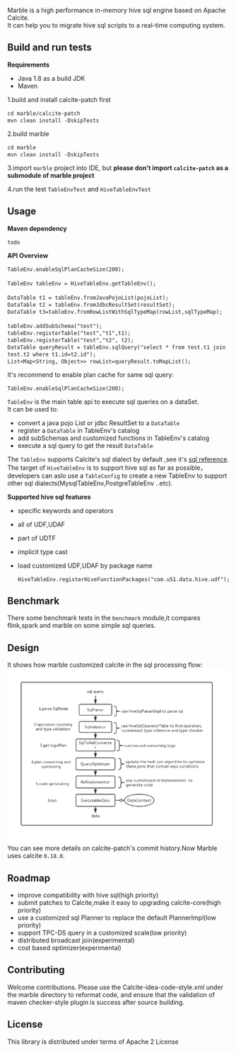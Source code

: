 Marble is a high performance in-memory hive sql engine based on Apache Calcite.  
It can help you to migrate hive sql scripts to a real-time computing system.

## Build and run tests
**Requirements**

* Java 1.8 as a build JDK
* Maven

1.build and install calcite-patch first
```$xslt
cd marble/calcite-patch
mvn clean install -DskipTests
```

2.build marble
```$xslt
cd marble
mvn clean install -DskipTests
```

3.import `marble` project into IDE, but **please don't import `calcite-patch` as a submodule of marble project**

4.run the test `TableEnvTest` and `HiveTableEnvTest`

## Usage
**Maven dependency**
```$xslt
todo
```
**API Overview**

```$xslt
TableEnv.enableSqlPlanCacheSize(200);

TableEnv tableEnv = HiveTableEnv.getTableEnv();

DataTable t1 = tableEnv.fromJavaPojoList(pojoList);
DataTable t2 = tableEnv.fromJdbcResultSet(resultSet);
DataTable t3=tableEnv.fromRowListWithSqlTypeMap(rowList,sqlTypeMap);

tableEnv.addSubSchema("test");
tableEnv.registerTable("test","t1",t1);
tableEnv.registerTable("test","t2", t2);
DataTable queryResult = tableEnv.sqlQuery("select * from test.t1 join test.t2 where t1.id=t2.id");
List<Map<String, Object>> rowList=queryResult.toMapList();
```
It's recommend to enable plan cache for same sql query:
```
TableEnv.enableSqlPlanCacheSize(200);
```

`TableEnv` is the main table api to execute sql queries on a dataSet.  
It can be used to:
* convert a java pojo List or jdbc ResultSet to a `DataTable`
* register a `DataTable` in TableEnv's catalog
* add subSchemas and customized functions in TableEnv's catalog
* execute a sql query to get the result `DataTable`

The `TableEnv` supports Calcite's sql dialect by default ,see it's [sql reference](https://calcite.apache.org/docs/reference.html).  
The target of `HiveTableEnv` is to support hive sql as far as possible，developers can  aslo use
a `TableConfig` to create a new TableEnv to support other sql dialects(MysqlTableEnv,PostgreTableEnv ..etc).


**Supported hive sql features**
* specific keywords and operators
* all of UDF,UDAF
* part of UDTF
* implicit type cast
* load customized UDF,UDAF by package name

  ```
  HiveTableEnv.registerHiveFunctionPackages("com.u51.data.hive.udf"); 
  ```
  
## Benchmark
There some benchmark tests in the  `benchmark` module,it compares flink,spark and marble on some simple
sql queries.
## Design
It shows how marble customized calcite in the sql processing flow:
![how_marble_customized_calcite](./how_marble_customized_calcite.jpg)  
You can see more details on calcite-patch's commit history.Now Marble uses calcite `0.18.0`.

## Roadmap
*  improve compatibility with hive sql(high priority)
*  submit patches to Calcite,make it easy to upgrading calcite-core(high priority)
*  use a customized sql Planner to replace the default PlannerImpl(low priority)
*  support TPC-DS query in a customized scale(low priority)
*  distributed broadcast join(experimental)
*  cost based optimizer(experimental)

## Contributing
Welcome contributions.
Please use the Calcite-idea-code-style.xml under the marble directory to reformat code,
and ensure that the validation of maven checker-style plugin is success after source building.

## License
This library is distributed under terms of Apache 2 License
